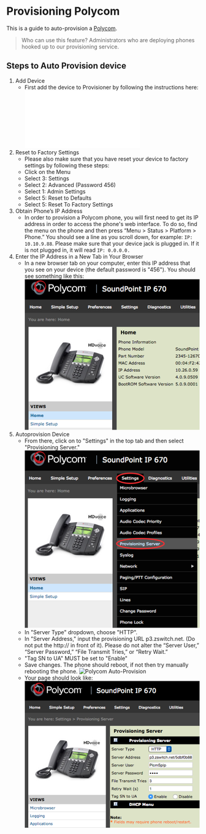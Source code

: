 # Provisioning Polycom

This is a guide to auto-provision a [Polycom](http://www.polycom.com/voice-conferencing-solutions/desktop-ip-phones.html).

> Who can use this feature?
> Administrators who are deploying phones hooked up to our provisioning service.

## Steps to Auto Provision device

1. Add Device
    - First add the device to Provisioner by following the instructions here:
    ![Adding Devices Guide](../prov_start_guide.md)
2. Reset to Factory Settings
    - Please also make sure that you have reset your device to factory settings by following these steps:
    - Click on the Menu
    - Select 3: Settings
    - Select 2: Advanced (Password 456)
    - Select 1: Admin Settings
    - Select 5: Reset to Defaults
    - Select 5: Reset To Factory Settings
3. Obtain Phone’s IP Address
    - In order to provision a Polycom phone, you will first need to get its IP address in order to access the phone's web interface. To do so, find the menu on the phone and then press “Menu > Status > Platform > Phone.”  You should see a line as you scroll down, for example: `IP: 10.10.9.88`. Please make sure that your device jack is plugged in. If it is not plugged in, it will read `IP: 0.0.0.0.`
4. Enter the IP Address in a New Tab in Your Browser
    - In a new browser tab on your computer, enter this IP address that you see on your device (the default password is "456"). You should see something like this:
    ![Polycom Start](images/polycom-start.png)
5. Autoprovision Device
    - From there, click on to "Settings" in the top tab and then select "Provisioning Server."
    ![Polycom Dropdown](./images/polycom-dropdown.png)
    - In "Server Type" dropdown, choose "HTTP".
    - In "Server Address," input the provisioning URL p3.zswitch.net. (Do not put the http:// in front of it). Please do not alter the “Server User,” “Server Password,” “File Transmit Tries,” or “Retry Wait.”
    - "Tag SN to UA" MUST be set to "Enable"
    - Save changes. The phone should reboot, if not then try manually rebooting the phone.
    ![Polycom Auto-Provision](/images/polycom-auto-provision.png)
    - Your page should look like:
    ![Polycom End](images/polycom-end.png)
